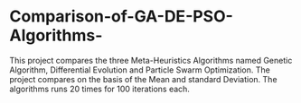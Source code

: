 # Comparison-of-GA-DE-PSO-Algorithms-
This project compares the three Meta-Heuristics Algorithms named Genetic Algorithm, Differential  Evolution and Particle Swarm Optimization.
The project compares on the basis of the Mean and standard Deviation. The algorithms runs 20 times for 100 iterations each. 
